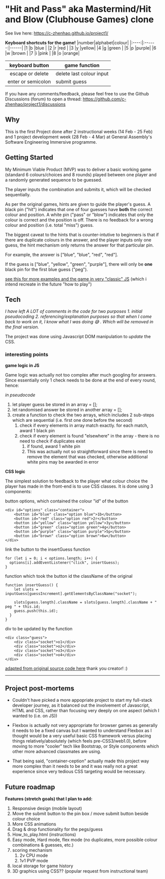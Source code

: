# "Hit and Pass" aka Mastermind/Hit and Blow (Clubhouse Games) clone

See live here: https://c-zhenhao.github.io/project1/

**Keyboard shortcuts for the game!**
|number|alphabet|colour|
|:----:|:------:|------|
|1 |b |blue |
|2 |r |red |
|3 |y |yellow|
|4 |g |green |
|5 |p |purple|
|6 |w |brown |
|7 |i |pink |
|8 |o |orange|

|  keyboard button   | game function            |
| :----------------: | ------------------------ |
|  escape or delete  | delete last colour input |
| enter or semicolon | submit guess             |

If you have any comments/feedback, please feel free to use the Github Discussions (forum) to open a thread:
https://github.com/c-zhenhao/project1/discussions

## Why

This is the first Project done after 2 instructional weeks (14 Feb - 25 Feb) and 1 project development week (28 Feb - 4 Mar) at General Assembly's Software Engineering Immersive programme.

## Getting Started

My Minimum Viable Product (MVP) was to deliver a basic working game (standard 6 colours/choices and 8 rounds) played between one player and a randomly generated sequence to be guessed.

The player inputs the combination and submits it, which will be checked sequentially.

As per the original games, hints are given to guide the player's guess. A black pin ("hit") indicates that one of four guesses have **both** the correct colour and position. A white pin ("pass" or "blow") indicates that only the colour is correct and the position is off. There is no feedback for a wrong colour and position (i.e. total "miss") guess.

The biggest caveat to the hints that is counter-intutive to beginners is that if there are duplicate colours in the answer, and the player inputs only one guess, the hint mechanism only returns the answer for that particular pin.

For example, the answer is ["blue", "blue", "red", "red"].

If the guess is ["blue", "yellow", "green", "purple"], there will only be **one** black pin for the first blue guess ("peg").

[see this for more examples and the game in very "classic" JS](https://www.onlinespiele-sammlung.de/mastermind/mastermindgames/lundy/scx.htm) (which i intend recreate in the future "how to play")

## Tech

_I have left A LOT of comments in the code for two purposes_
_1. initial pseudocoding_
_2. referencing/explanation purposes so that when I come back to work on it, I know what I was doing 😅 . Which will be removed in the final version._

The project was done using Javascript DOM manipulation to _update_ the CSS.

### interesting points

**game logic in JS**

Game logic was actually not too complex after much googling for answers. Since essentially only 1 check needs to be done at the end of every round, hence:

_in pseudocode_

1. let player guess be stored in an array = [];
2. let randomised answer be stored in another array = [];
3. create a function to check the two arrays, which includes 2 sub-steps which are sequential (i.e. first one done before the second)
   1. check if every elements in array match exactly. for each match, award 1 black pin
   2. check if every element is found "elsewhere" in the array - there is no need to check if duplicates exist
      1. if found, award 1 white pin
      2. This was actually not so straightforward since there is need to remove the element that was checked, otherwise additional white pins may be awarded in error

**CSS logic**

The simplest solution to feedback to the player what colour choice the player has made in the front-end is to use CSS classes. It is done using 3 components:

button options, which contained the colour "id" of the button

```
<div id="options" class="container">
    <button id="blue" class="option blue">1b</button>
    <button id="red" class="option red">2r</button>
    <button id="yellow" class="option yellow">3y</button>
    <button id="green" class="option green">4g</button>
    <button id="purple" class="option purple">5p</button>
    <button id="brown" class="option brown">6w</button>
</div>
```

link the button to the insertGuess function

```
for (let i = 0; i < options.length; i++) {
  options[i].addEventListener("click", insertGuess);
}
```

function which took the button id the className of the original

```
function insertGuess() {
    let slots = inputGuess[guessIncrement].getElementsByClassName("socket");

    slots[guess.length].className = slots[guess.length].className + " peg " + this.id;
    guess.push(this.id);
  }
}
```

div to be updated by the function

```
<div class="guess">
    <div class="socket">o1</div>
    <div class="socket">o2</div>
    <div class="socket">o3</div>
    <div class="socket">o4</div>
</div>
```

[adapted from original source code here](https://github.com/klomontes/js-mastermind/blob/master/js/main.js) thank you creator! :)

---

## Project post-mortems

- Couldn't have picked a more appopriate project to start my full-stack developer journey, as it balanced out the involvement of Javascript, HTML and CSS, rather than focusing very deeply on one aspect (which I wanted to (i.e. on JS))

- Flexbox is actually not very appropriate for browser games as generally it needs to be a fixed canvas but I wanted to understand Flexbox as I thought would be a very useful basic CSS framework versus placing things relatively/absolutely (which feels pre-CSS3/web1.0), before moving to more "cooler" tech like Bootstrap, or Style components which other more advanced classmates are using.

- That being said, "container-ception" actually made this project way more complex than it needs to be and it was really not a great experience since very tedious CSS targeting would be necessary.

## Future roadmap

**Features (stretch goals) that I plan to add:**

1. Responsive design (mobile layout)
2. Move the submit button to the pin box / move submit button beside colour choice
3. More CSS animations
4. Drag & drop functionality for the pegs/guess
5. How_to_play.html (instructions)
6. Easy mode, Hard mode, flex mode (no duplicates, more possible colour combinations & guesses, etc.)
7. scoring mechanism
   1. 2v CPU mode
   2. 1v1 PVP mode
8. local storage for game history
9. 3D graphics using CSS?? (popular request from instructional team)
